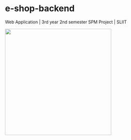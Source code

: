 # e-shop-backend
Web Application | 3rd year 2nd semester SPM Project | SLIIT

<img src="https://user-images.githubusercontent.com/88779731/163977767-669553a4-108e-42ed-bccb-e07309466b22.jpg"  width="350" >